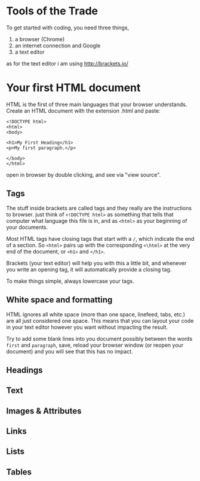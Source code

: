 # Tools of the Trade

To get started with coding, you need three things, 

1. a browser (Chrome)
2. an internet connection and Google
3. a text editor

as for the text editor i am using http://brackets.io/

# Your first HTML document

HTML is the first of three main languages that your browser understands.
Create an HTML document with the extension .html and paste:

~~~~
<!DOCTYPE html>
<html>
<body>

<h1>My First Heading</h1>
<p>My first paragraph.</p>

</body>
</html>
~~~~

open in browser by double clicking, and see via "view source".

## Tags

The stuff inside brackets are called tags and they really are the instructions to browser. just think of `<!DOCTYPE html>` as something that tells that computer what language this file is in, and as `<html>` as your beginning of your documents.

Most HTML tags have closing tags that start with a `/`, which indicate the end of a section. So `<html>` pairs up with the corresponding `<\html>` at the very end of the document, or `<h1>` and `</h1>`. 

Brackets (your text editor) will help you with this a little bit, and whenever you write an opening tag, it will automatically provide a closing tag.

To make things simple, always lowercase your tags.

## White space and formatting

HTML ignores all white space (more than one space, linefeed, tabs, etc.) are all just considered one space. This means that you can layout your code in your text editor however you want without impacting the result.

Try to add some blank lines into you document possibly between the words `first` and `paragraph`, save, reload your browser window (or reopen your document) and you will see that this has no impact. 


## Headings

## Text

## Images & Attributes

## Links

## Lists

## Tables






